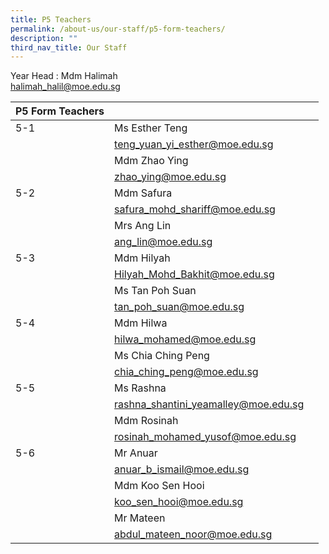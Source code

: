 ```yaml
---
title: P5 Teachers
permalink: /about-us/our-staff/p5-form-teachers/
description: ""
third_nav_title: Our Staff
---
```

Year Head : Mdm Halimah
<BR>
halimah_halil@moe.edu.sg



| P5 Form Teachers |  |  |
| -------- | -------- | -------- |
| 5-1    | Ms Esther Teng  |      |
|     | teng_yuan_yi_esther@moe.edu.sg     |      |
|    | Mdm Zhao Ying     |     |
|   | zhao_ying@moe.edu.sg    |     |
| 5-2 | Mdm Safura     |      |
|      | safura_mohd_shariff@moe.edu.sg     |    |
|      | Mrs Ang Lin     |     |
|      | ang_lin@moe.edu.sg    |     |
| 5-3    | Mdm Hilyah     |    |
|     | Hilyah_Mohd_Bakhit@moe.edu.sg    |    |
|     | Ms Tan Poh Suan    |      |
|      | tan_poh_suan@moe.edu.sg     |      |
| 5-4    | Mdm Hilwa    |      |
|      | hilwa_mohamed@moe.edu.sg    |      |
|     | Ms Chia Ching Peng   |    |
|      | chia_ching_peng@moe.edu.sg   |      |
| 5-5   | Ms Rashna     |      |
|    | rashna_shantini_yeamalley@moe.edu.sg   |     |
|      | Mdm Rosinah   |      |
|   | rosinah_mohamed_yusof@moe.edu.sg   |     |
| 5-6     | Mr Anuar    |     |
|     | anuar_b_ismail@moe.edu.sg    |    |
|     | Mdm Koo Sen Hooi   |    |
|     | koo_sen_hooi@moe.edu.sg   |    |
|     | Mr Mateen    |     |
|     | abdul_mateen_noor@moe.edu.sg    |    |
